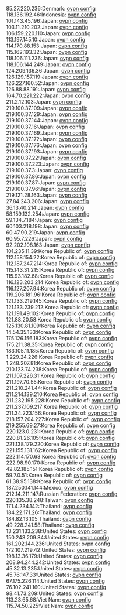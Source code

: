 85.27.220.236:Denmark: [ovpn config](vpn/85_27_220_236.ovpn)  
118.136.192.46:Indonesia: [ovpn config](vpn/118_136_192_46.ovpn)  
101.143.45.196:Japan: [ovpn config](vpn/101_143_45_196.ovpn)  
103.11.210.202:Japan: [ovpn config](vpn/103_11_210_202.ovpn)  
106.159.220.110:Japan: [ovpn config](vpn/106_159_220_110.ovpn)  
113.197.145.10:Japan: [ovpn config](vpn/113_197_145_10.ovpn)  
114.170.88.153:Japan: [ovpn config](vpn/114_170_88_153.ovpn)  
115.162.193.32:Japan: [ovpn config](vpn/115_162_193_32.ovpn)  
118.106.111.236:Japan: [ovpn config](vpn/118_106_111_236.ovpn)  
118.106.144.249:Japan: [ovpn config](vpn/118_106_144_249.ovpn)  
124.209.136.36:Japan: [ovpn config](vpn/124_209_136_36.ovpn)  
126.129.157.119:Japan: [ovpn config](vpn/126_129_157_119.ovpn)  
126.227.160.52:Japan: [ovpn config](vpn/126_227_160_52.ovpn)  
126.88.88.191:Japan: [ovpn config](vpn/126_88_88_191.ovpn)  
164.70.221.222:Japan: [ovpn config](vpn/164_70_221_222.ovpn)  
211.2.12.103:Japan: [ovpn config](vpn/211_2_12_103.ovpn)  
219.100.37.109:Japan: [ovpn config](vpn/219_100_37_109.ovpn)  
219.100.37.129:Japan: [ovpn config](vpn/219_100_37_129.ovpn)  
219.100.37.144:Japan: [ovpn config](vpn/219_100_37_144.ovpn)  
219.100.37.16:Japan: [ovpn config](vpn/219_100_37_16.ovpn)  
219.100.37.169:Japan: [ovpn config](vpn/219_100_37_169.ovpn)  
219.100.37.172:Japan: [ovpn config](vpn/219_100_37_172.ovpn)  
219.100.37.176:Japan: [ovpn config](vpn/219_100_37_176.ovpn)  
219.100.37.193:Japan: [ovpn config](vpn/219_100_37_193.ovpn)  
219.100.37.22:Japan: [ovpn config](vpn/219_100_37_22.ovpn)  
219.100.37.223:Japan: [ovpn config](vpn/219_100_37_223.ovpn)  
219.100.37.3:Japan: [ovpn config](vpn/219_100_37_3.ovpn)  
219.100.37.86:Japan: [ovpn config](vpn/219_100_37_86.ovpn)  
219.100.37.87:Japan: [ovpn config](vpn/219_100_37_87.ovpn)  
219.100.37.96:Japan: [ovpn config](vpn/219_100_37_96.ovpn)  
219.121.28.163:Japan: [ovpn config](vpn/219_121_28_163.ovpn)  
27.84.243.206:Japan: [ovpn config](vpn/27_84_243_206.ovpn)  
36.13.40.214:Japan: [ovpn config](vpn/36_13_40_214.ovpn)  
58.159.132.254:Japan: [ovpn config](vpn/58_159_132_254.ovpn)  
59.134.7.184:Japan: [ovpn config](vpn/59_134_7_184.ovpn)  
60.103.218.198:Japan: [ovpn config](vpn/60_103_218_198.ovpn)  
60.47.90.219:Japan: [ovpn config](vpn/60_47_90_219.ovpn)  
60.95.7.226:Japan: [ovpn config](vpn/60_95_7_226.ovpn)  
92.202.108.163:Japan: [ovpn config](vpn/92_202_108_163.ovpn)  
101.235.11.39:Korea Republic of: [ovpn config](vpn/101_235_11_39.ovpn)  
112.158.154.22:Korea Republic of: [ovpn config](vpn/112_158_154_22.ovpn)  
112.187.247.214:Korea Republic of: [ovpn config](vpn/112_187_247_214.ovpn)  
115.143.31.215:Korea Republic of: [ovpn config](vpn/115_143_31_215.ovpn)  
115.93.182.68:Korea Republic of: [ovpn config](vpn/115_93_182_68.ovpn)  
116.123.203.214:Korea Republic of: [ovpn config](vpn/116_123_203_214.ovpn)  
116.127.207.94:Korea Republic of: [ovpn config](vpn/116_127_207_94.ovpn)  
119.206.181.96:Korea Republic of: [ovpn config](vpn/119_206_181_96.ovpn)  
121.133.219.145:Korea Republic of: [ovpn config](vpn/121_133_219_145.ovpn)  
121.133.239.212:Korea Republic of: [ovpn config](vpn/121_133_239_212.ovpn)  
121.191.49.102:Korea Republic of: [ovpn config](vpn/121_191_49_102.ovpn)  
121.88.20.58:Korea Republic of: [ovpn config](vpn/121_88_20_58.ovpn)  
125.130.81.109:Korea Republic of: [ovpn config](vpn/125_130_81_109.ovpn)  
14.54.35.133:Korea Republic of: [ovpn config](vpn/14_54_35_133.ovpn)  
175.126.156.183:Korea Republic of: [ovpn config](vpn/175_126_156_183.ovpn)  
175.211.38.35:Korea Republic of: [ovpn config](vpn/175_211_38_35.ovpn)  
183.105.11.185:Korea Republic of: [ovpn config](vpn/183_105_11_185.ovpn)  
1.229.24.226:Korea Republic of: [ovpn config](vpn/1_229_24_226.ovpn)  
1.248.207.81:Korea Republic of: [ovpn config](vpn/1_248_207_81.ovpn)  
210.123.74.238:Korea Republic of: [ovpn config](vpn/210_123_74_238.ovpn)  
211.107.226.31:Korea Republic of: [ovpn config](vpn/211_107_226_31.ovpn)  
211.197.70.55:Korea Republic of: [ovpn config](vpn/211_197_70_55.ovpn)  
211.210.241.44:Korea Republic of: [ovpn config](vpn/211_210_241_44.ovpn)  
211.214.139.210:Korea Republic of: [ovpn config](vpn/211_214_139_210.ovpn)  
211.232.195.228:Korea Republic of: [ovpn config](vpn/211_232_195_228.ovpn)  
211.237.109.217:Korea Republic of: [ovpn config](vpn/211_237_109_217.ovpn)  
211.34.223.156:Korea Republic of: [ovpn config](vpn/211_34_223_156.ovpn)  
218.157.204.227:Korea Republic of: [ovpn config](vpn/218_157_204_227.ovpn)  
219.255.69.27:Korea Republic of: [ovpn config](vpn/219_255_69_27.ovpn)  
220.123.0.231:Korea Republic of: [ovpn config](vpn/220_123_0_231.ovpn)  
220.81.26.105:Korea Republic of: [ovpn config](vpn/220_81_26_105.ovpn)  
221.138.179.220:Korea Republic of: [ovpn config](vpn/221_138_179_220.ovpn)  
221.155.131.162:Korea Republic of: [ovpn config](vpn/221_155_131_162.ovpn)  
222.114.170.63:Korea Republic of: [ovpn config](vpn/222_114_170_63.ovpn)  
222.98.90.170:Korea Republic of: [ovpn config](vpn/222_98_90_170.ovpn)  
42.82.185.151:Korea Republic of: [ovpn config](vpn/42_82_185_151.ovpn)  
59.7.0.51:Korea Republic of: [ovpn config](vpn/59_7_0_51.ovpn)  
61.38.95.138:Korea Republic of: [ovpn config](vpn/61_38_95_138.ovpn)  
187.250.141.144:Mexico: [ovpn config](vpn/187_250_141_144.ovpn)  
212.14.211.147:Russian Federation: [ovpn config](vpn/212_14_211_147.ovpn)  
220.135.38.248:Taiwan: [ovpn config](vpn/220_135_38_248.ovpn)  
171.4.234.142:Thailand: [ovpn config](vpn/171_4_234_142.ovpn)  
184.22.171.26:Thailand: [ovpn config](vpn/184_22_171_26.ovpn)  
184.82.13.105:Thailand: [ovpn config](vpn/184_82_13_105.ovpn)  
49.228.241.58:Thailand: [ovpn config](vpn/49_228_241_58.ovpn)  
13.231.133.238:United States: [ovpn config](vpn/13_231_133_238.ovpn)  
150.243.209.84:United States: [ovpn config](vpn/150_243_209_84.ovpn)  
161.202.144.236:United States: [ovpn config](vpn/161_202_144_236.ovpn)  
172.107.219.42:United States: [ovpn config](vpn/172_107_219_42.ovpn)  
198.13.36.179:United States: [ovpn config](vpn/198_13_36_179.ovpn)  
208.94.244.242:United States: [ovpn config](vpn/208_94_244_242.ovpn)  
45.32.13.235:United States: [ovpn config](vpn/45_32_13_235.ovpn)  
45.76.147.33:United States: [ovpn config](vpn/45_76_147_33.ovpn)  
67.175.226.114:United States: [ovpn config](vpn/67_175_226_114.ovpn)  
76.102.241.160:United States: [ovpn config](vpn/76_102_241_160.ovpn)  
98.41.73.209:United States: [ovpn config](vpn/98_41_73_209.ovpn)  
113.23.65.68:Viet Nam: [ovpn config](vpn/113_23_65_68.ovpn)  
115.74.50.225:Viet Nam: [ovpn config](vpn/115_74_50_225.ovpn)  

